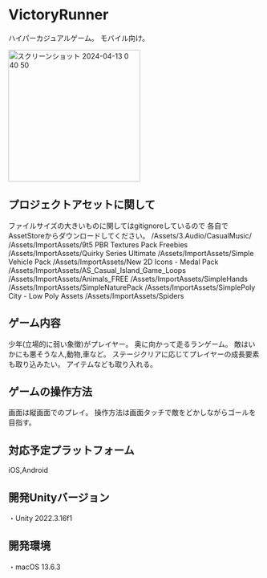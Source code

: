 # VictoryRunner
ハイパーカジュアルゲーム。
モバイル向け。

<img width="263" alt="スクリーンショット 2024-04-13 0 40 50" src="https://github.com/dynarockpine/victory-rush/assets/32167610/efa8d860-0d98-494a-ac1c-b2784de3a005">

## プロジェクトアセットに関して
ファイルサイズの大きいものに関してはgitignoreしているので
各自でAssetStoreからダウンロードしてください。
/Assets/3.Audio/CasualMusic/
/Assets/ImportAssets/9t5 PBR Textures Pack Freebies
/Assets/ImportAssets/Quirky Series Ultimate
/Assets/ImportAssets/Simple Vehicle Pack
/Assets/ImportAssets/New 2D Icons - Medal Pack
/Assets/ImportAssets/AS_Casual_Island_Game_Loops
/Assets/ImportAssets/Animals_FREE
/Assets/ImportAssets/SimpleHands
/Assets/ImportAssets/SimpleNaturePack
/Assets/ImportAssets/SimplePoly City - Low Poly Assets
/Assets/ImportAssets/Spiders

## ゲーム内容
少年(立場的に弱い象徴)がプレイヤー。
奥に向かって走るランゲーム。
敵はいかにも悪そうな人,動物,車など。
ステージクリアに応じてプレイヤーの成長要素も取り込みたい。
アイテムなども取り入れる。

##  ゲームの操作方法  
画面は縦画面でのプレイ。
操作方法は画面タッチで敵をどかしながらゴールを目指す。

##  対応予定プラットフォーム  
iOS,Android

## 開発Unityバージョン
・Unity 2022.3.16f1
<br>

## 開発環境
・macOS 13.6.3
<br>

